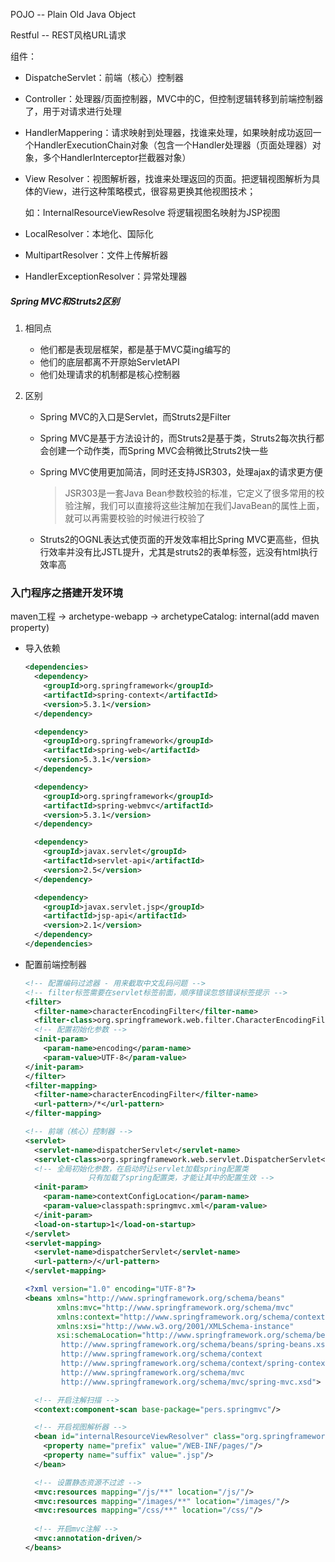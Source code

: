 POJO -- Plain Old Java Object

Restful -- REST风格URL请求

组件：

- DispatcheServlet：前端（核心）控制器

- Controller：处理器/页面控制器，MVC中的C，但控制逻辑转移到前端控制器了，用于对请求进行处理

- HandlerMappering：请求映射到处理器，找谁来处理，如果映射成功返回一个HandlerExecutionChain对象（包含一个Handler处理器（页面处理器）对象，多个HandlerInterceptor拦截器对象）

- View Resolver：视图解析器，找谁来处理返回的页面。把逻辑视图解析为具体的View，进行这种策略模式，很容易更换其他视图技术；

  如：InternalResourceViewResolve 将逻辑视图名映射为JSP视图

- LocalResolver：本地化、国际化

- MultipartResolver：文件上传解析器

- HandlerExceptionResolver：异常处理器

##### Spring MVC和Struts2区别

1. 相同点

   - 他们都是表现层框架，都是基于MVC莫ing编写的
   - 他们的底层都离不开原始ServletAPI
   - 他们处理请求的机制都是核心控制器

2. 区别

   - Spring  MVC的入口是Servlet，而Struts2是Filter

   - Spring MVC是基于方法设计的，而Struts2是基于类，Struts2每次执行都会创建一个动作类，而Spring MVC会稍微比Struts2快一些

   - Spring MVC使用更加简洁，同时还支持JSR303，处理ajax的请求更方便

     > JSR303是一套Java Bean参数校验的标准，它定义了很多常用的校验注解，我们可以直接将这些注解加在我们JavaBean的属性上面，就可以再需要校验的时候进行校验了

   - Struts2的OGNL表达式使页面的开发效率相比Spring MVC更高些，但执行效率并没有比JSTL提升，尤其是struts2的表单标签，远没有html执行效率高 


### 入门程序之搭建开发环境

maven工程 -> archetype-webapp -> archetypeCatalog: internal(add maven property)

- 导入依赖

  ```xml
  <dependencies>
    <dependency>
      <groupId>org.springframework</groupId>
      <artifactId>spring-context</artifactId>
      <version>5.3.1</version>
    </dependency>
  
    <dependency>
      <groupId>org.springframework</groupId>
      <artifactId>spring-web</artifactId>
      <version>5.3.1</version>
    </dependency>
  
    <dependency>
      <groupId>org.springframework</groupId>
      <artifactId>spring-webmvc</artifactId>
      <version>5.3.1</version>
    </dependency>
  
    <dependency>
      <groupId>javax.servlet</groupId>
      <artifactId>servlet-api</artifactId>
      <version>2.5</version>
    </dependency>
  
    <dependency>
      <groupId>javax.servlet.jsp</groupId>
      <artifactId>jsp-api</artifactId>
      <version>2.1</version>
    </dependency>
  </dependencies>
  ```

- 配置前端控制器

  ```xml
  <!-- 配置编码过滤器 - 用来截取中文乱码问题 -->
  <!-- filter标签需要在servlet标签前面，顺序错误忽悠错误标签提示 -->
  <filter>
    <filter-name>characterEncodingFilter</filter-name>
    <filter-class>org.springframework.web.filter.CharacterEncodingFilter</filter-class>
    <!-- 配置初始化参数 -->
    <init-param>
      <param-name>encoding</param-name>
      <param-value>UTF-8</param-value>
  </init-param>
  </filter>
  <filter-mapping>
    <filter-name>characterEncodingFilter</filter-name>
    <url-pattern>/*</url-pattern>
  </filter-mapping>
  
  <!-- 前端（核心）控制器 -->
  <servlet>
    <servlet-name>dispatcherServlet</servlet-name>
    <servlet-class>org.springframework.web.servlet.DispatcherServlet</servlet-class>
    <!-- 全局初始化参数，在启动时让servlet加载spring配置类
                只有加载了spring配置类，才能让其中的配置生效 -->
    <init-param>
      <param-name>contextConfigLocation</param-name>
      <param-value>classpath:springmvc.xml</param-value>
    </init-param>
    <load-on-startup>1</load-on-startup>
  </servlet>
  <servlet-mapping>
    <servlet-name>dispatcherServlet</servlet-name>
    <url-pattern>/</url-pattern>
  </servlet-mapping>
  ```
  
  ```xml
  <?xml version="1.0" encoding="UTF-8"?>
  <beans xmlns="http://www.springframework.org/schema/beans"
         xmlns:mvc="http://www.springframework.org/schema/mvc"
         xmlns:context="http://www.springframework.org/schema/context"
         xmlns:xsi="http://www.w3.org/2001/XMLSchema-instance"
         xsi:schemaLocation="http://www.springframework.org/schema/beans
          http://www.springframework.org/schema/beans/spring-beans.xsd
          http://www.springframework.org/schema/context
          http://www.springframework.org/schema/context/spring-context.xsd
          http://www.springframework.org/schema/mvc
          http://www.springframework.org/schema/mvc/spring-mvc.xsd">
  
    <!-- 开启注解扫描 -->
    <context:component-scan base-package="pers.springmvc"/>
  
    <!-- 开启视图解析器 -->
    <bean id="internalResourceViewResolver" class="org.springframework.web.servlet.view.InternalResourceViewResolver">
      <property name="prefix" value="/WEB-INF/pages/"/>
      <property name="suffix" value=".jsp"/>
    </bean>
  
    <!-- 设置静态资源不过滤 -->
    <mvc:resources mapping="/js/**" location="/js/"/>
    <mvc:resources mapping="/images/**" location="/images/"/>
    <mvc:resources mapping="/css/**" location="/css/"/>
    
    <!-- 开启mvc注解 -->
    <mvc:annotation-driven/>
  </beans>
  ```
  
  

